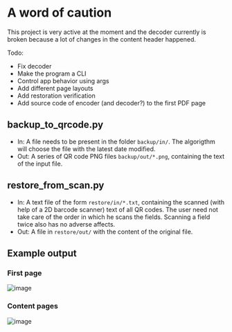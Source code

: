 # A word of caution
This project is very active at the moment and the decoder currently is broken because a lot of changes in the content header happened.

Todo:
- Fix decoder
- Make the program a CLI
- Control app behavior using args
- Add different page layouts
- Add restoration verification
- Add source code of encoder (and decoder?) to the first PDF page

## backup_to_qrcode.py
- In: A file needs to be present in the folder `backup/in/`. The algorigthm will choose the file with the latest date modified.
- Out: A series of QR code PNG files `backup/out/*.png`, containing the text of the input file.

## restore_from_scan.py
- In: A text file of the form `restore/in/*.txt`, containing the scanned (with help of a 2D barcode scanner) text of all QR codes. The user need not take care of the order in which he scans the fields. Scanning a field twice also has no adverse affects.
- Out: A file in `restore/out/` with the content of the original file.

## Example output
### First page
![image](https://user-images.githubusercontent.com/19881323/115163513-ca5de380-a0a9-11eb-8190-2083fc931734.png)

### Content pages
![image](https://user-images.githubusercontent.com/19881323/115163517-d47fe200-a0a9-11eb-9ba8-d5302b3cc524.png)
